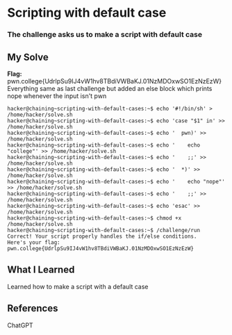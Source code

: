 # Scripting with default case
### The challenge asks us to make a script with default case


## My Solve
**Flag:** pwn.college{UdrlpSu9IJ4vW1hv8TBdiVWBaKJ.01NzMDOxwSO1EzNzEzW}
Everything same as last challenge but added an else block which prints nope
whenever the input isn't pwn


```
hacker@chaining~scripting-with-default-cases:~$ echo '#!/bin/sh' > /home/hacker/solve.sh
hacker@chaining~scripting-with-default-cases:~$ echo 'case "$1" in' >> /home/hacker/solve.sh
hacker@chaining~scripting-with-default-cases:~$ echo '  pwn)' >> /home/hacker/solve.sh
hacker@chaining~scripting-with-default-cases:~$ echo '    echo "college"' >> /home/hacker/solve.sh
hacker@chaining~scripting-with-default-cases:~$ echo '    ;;' >> /home/hacker/solve.sh
hacker@chaining~scripting-with-default-cases:~$ echo '  *)' >> /home/hacker/solve.sh
hacker@chaining~scripting-with-default-cases:~$ echo '    echo "nope"' >> /home/hacker/solve.sh
hacker@chaining~scripting-with-default-cases:~$ echo '    ;;' >> /home/hacker/solve.sh
hacker@chaining~scripting-with-default-cases:~$ echo 'esac' >> /home/hacker/solve.sh
hacker@chaining~scripting-with-default-cases:~$ chmod +x /home/hacker/solve.sh
hacker@chaining~scripting-with-default-cases:~$ /challenge/run
Correct! Your script properly handles the if/else conditions.
Here's your flag:
pwn.college{UdrlpSu9IJ4vW1hv8TBdiVWBaKJ.01NzMDOxwSO1EzNzEzW}
```

## What I Learned
Learned how to make a script with a default case

## References
ChatGPT